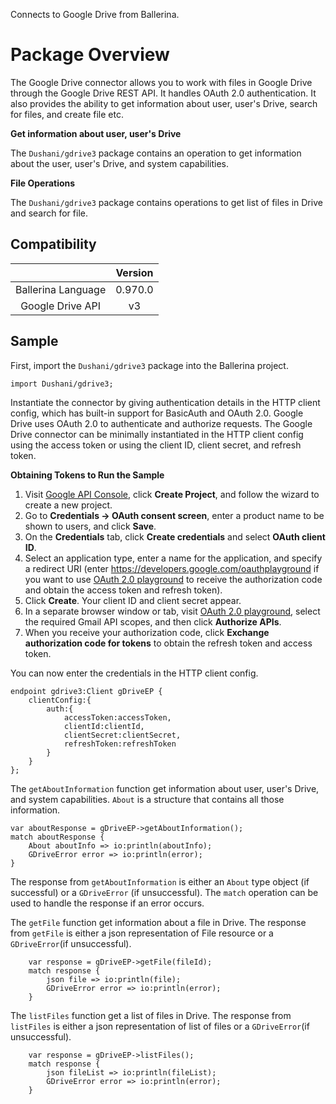 Connects to Google Drive from Ballerina. 

# Package Overview

The Google Drive connector allows you to work with files in Google Drive through the Google Drive REST API. It handles OAuth 2.0 
authentication. It also provides the ability to get information about user, user's Drive, search for files, and create file etc.

**Get information about user, user's Drive**

The `Dushani/gdrive3` package contains an operation to get information about the user, user's Drive, and system capabilities. 

**File Operations**

The `Dushani/gdrive3` package contains operations to get list of files in Drive and search for file.

## Compatibility
|                           |    Version     |  
| :------------------------:|:--------------:| 
|     Ballerina Language    |     0.970.0   |
|     Google Drive API      |      v3       |  

## Sample
First, import the `Dushani/gdrive3` package into the Ballerina project.
```ballerina
import Dushani/gdrive3;
```
Instantiate the connector by giving authentication details in the HTTP client config, which has built-in support for 
BasicAuth and OAuth 2.0. Google Drive uses OAuth 2.0 to authenticate and authorize requests. The Google Drive connector can be 
minimally instantiated in the HTTP client config using the access token or using the client ID, client secret, 
and refresh token.

**Obtaining Tokens to Run the Sample**

1. Visit [Google API Console](https://console.developers.google.com), click **Create Project**, and follow the wizard to create a new project.
2. Go to **Credentials -> OAuth consent screen**, enter a product name to be shown to users, and click **Save**.
3. On the **Credentials** tab, click **Create credentials** and select **OAuth client ID**. 
4. Select an application type, enter a name for the application, and specify a redirect URI (enter https://developers.google.com/oauthplayground if you want to use 
[OAuth 2.0 playground](https://developers.google.com/oauthplayground) to receive the authorization code and obtain the 
access token and refresh token). 
5. Click **Create**. Your client ID and client secret appear. 
6. In a separate browser window or tab, visit [OAuth 2.0 playground](https://developers.google.com/oauthplayground), select the required Gmail API scopes, and then click **Authorize APIs**.
7. When you receive your authorization code, click **Exchange authorization code for tokens** to obtain the refresh token and access token. 

You can now enter the credentials in the HTTP client config. 
```ballerina
endpoint gdrive3:Client gDriveEP {
    clientConfig:{
        auth:{
            accessToken:accessToken,
            clientId:clientId,
            clientSecret:clientSecret,
            refreshToken:refreshToken
        }
    }
};
```

The `getAboutInformation` function get information about user, user's Drive, and system capabilities. `About` is a 
structure that contains all those information.
```ballerina
var aboutResponse = gDriveEP->getAboutInformation();
match aboutResponse {
    About aboutInfo => io:println(aboutInfo);
    GDriveError error => io:println(error);
}
```

The response from `getAboutInformation` is either an `About` type object (if successful) or a `GDriveError` (if unsuccessful). The `match` operation can be 
used to handle the response if an error occurs.

The `getFile` function get information about a file in Drive. The response from `getFile` is either a json representation
of File resource or a `GDriveError`(if unsuccessful).
```ballerina
    var response = gDriveEP->getFile(fileId);
    match response {
        json file => io:println(file);
        GDriveError error => io:println(error);
    }
```

The `listFiles` function get a list of files in Drive. The response from `listFiles` is either a json representation of list of
files or a `GDriveError`(if unsuccessful).
```ballerina
    var response = gDriveEP->listFiles();
    match response {
        json fileList => io:println(fileList);
        GDriveError error => io:println(error);
    }
```

